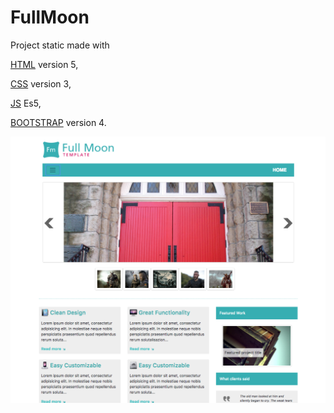 # FullMoon

Project static made with 

[HTML](https://www.w3schools.com/html/html5_intro.asp) version 5,

[CSS](https://www.w3schools.com/css/css3_intro.asp) version 3,

[JS](https://www.javascript.com/learn/javascript/strings) Es5,

[BOOTSTRAP](http://getbootstrap.com/docs/4.0/getting-started/introduction/) version 4.

![alt text](img/capture.png)
